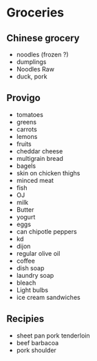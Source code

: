 # Groceries

## Chinese grocery

- noodles (frozen ?)
- dumplings
- Noodles Raw
- duck, pork

## Provigo

- tomatoes
- greens
- carrots
- lemons
- fruits
- cheddar cheese
- multigrain bread
- bagels
- skin on chicken thighs
- minced meat
- fish
- OJ
- milk
- Butter
- yogurt
- eggs
- can chipotle peppers
- kd
- dijon
- regular olive oil
- coffee
- dish soap
- laundry soap
- bleach
- Light bulbs
- ice cream sandwiches

## Recipies

- sheet pan pork tenderloin
- beef barbacoa
- pork shoulder
